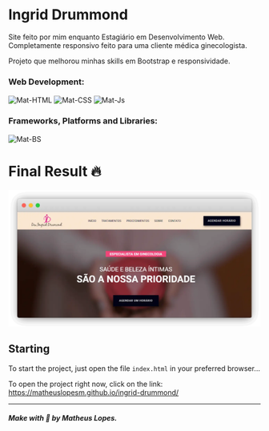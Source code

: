 # Ingrid Drummond

Site feito por mim enquanto Estagiário em Desenvolvimento Web. Completamente responsivo feito para uma cliente médica ginecologista.

Projeto que melhorou minhas skills em Bootstrap e responsividade.

<div style="display: inline_block">
    <h3>Web Development:</h3>
    <img align="center" alt="Mat-HTML" height="30" src="https://img.shields.io/badge/html5-%23E34F26.svg?style=for-the-badge&logo=html5&logoColor=white">
    <img align="center" alt="Mat-CSS" height="30" src="https://img.shields.io/badge/css3-%231572B6.svg?style=for-the-badge&logo=css3&logoColor=white">
    <img align="center" alt="Mat-Js" height="30" src="https://img.shields.io/badge/javascript-%23323330.svg?style=for-the-badge&logo=javascript&logoColor=%23F7DF1E">
    <h3>Frameworks, Platforms and Libraries:</h3>
    <img align="center" alt="Mat-BS" height="30" src="https://img.shields.io/badge/bootstrap-%23563D7C.svg?style=for-the-badge&logo=bootstrap&logoColor=white">
</div>

# Final Result 🔥 

<img src="assets/img/final.webp" alt="Web Version"/> 

## Starting 

To start the project, just open the file `index.html` in your preferred browser...

To open the project right now, click on the link: https://matheuslopesm.github.io/ingrid-drummond/

--- 

##### Make with 🧠 by Matheus Lopes.